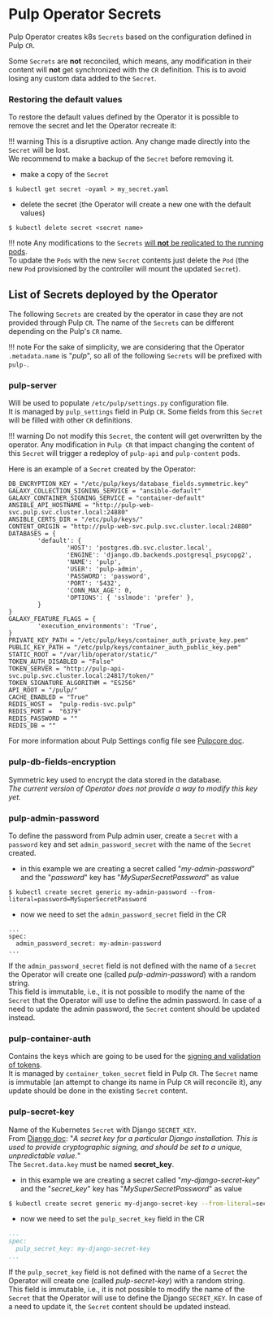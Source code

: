 # Pulp Operator Secrets

Pulp Operator creates k8s `Secrets` based on the configuration defined in Pulp `CR`.

Some `Secrets` are **not** reconciled, which means, any modification in their content will **not**
get synchronized with the `CR` definition. This is to avoid losing any custom data added to the `Secret`.


### Restoring the default values

To restore the default values defined by the Operator it is possible to remove the secret and let the Operator recreate it:

!!! warning
    This is a disruptive action. Any change made directly into the `Secret` will be lost.  
    We recommend to make a backup of the `Secret` before removing it.

* make a copy of the `Secret`
```
$ kubectl get secret -oyaml > my_secret.yaml
```

* delete the secret (the Operator will create a new one with the default values)
```
$ kubectl delete secret <secret name>
```

!!! note
    Any modifications to the `Secrets` [will **not** be replicated to the running pods](/pulp_operator/faq/#i-modified-a-configmapsecret-but-the-new-config-is-not-replicated-to-pods).  
    To update the `Pods` with the new `Secret` contents just delete the `Pod` (the new `Pod` provisioned by the controller will mount the updated `Secret`).

## List of Secrets deployed by the Operator

The following `Secrets` are created by the operator in case they are not provided through Pulp `CR`.
The name of the `Secrets` can be different depending on the Pulp's `CR` name.  

!!! note
    For the sake of simplicity, we are considering that the Operator `.metadata.name` is "*pulp*",
    so all of the following `Secrets` will be prefixed with `pulp-`.


### pulp-server

Will be used to populate `/etc/pulp/settings.py` configuration file.  
It is managed by `pulp_settings` field in Pulp `CR`.
Some fields from this `Secret` will be filled with other `CR` definitions.

!!! warning
    Do not modify this `Secret`, the content will get overwritten by the operator.
    Any modification in `Pulp CR` that impact changing the content of this
    `Secret` will trigger a redeploy of `pulp-api` and `pulp-content` pods.

Here is an example of a `Secret` created by the Operator:

```
DB_ENCRYPTION_KEY = "/etc/pulp/keys/database_fields.symmetric.key"
GALAXY_COLLECTION_SIGNING_SERVICE = "ansible-default"
GALAXY_CONTAINER_SIGNING_SERVICE = "container-default"
ANSIBLE_API_HOSTNAME = "http://pulp-web-svc.pulp.svc.cluster.local:24880"
ANSIBLE_CERTS_DIR = "/etc/pulp/keys/"
CONTENT_ORIGIN = "http://pulp-web-svc.pulp.svc.cluster.local:24880"
DATABASES = {
        'default': {
                'HOST': 'postgres.db.svc.cluster.local',
                'ENGINE': 'django.db.backends.postgresql_psycopg2',
                'NAME': 'pulp',
                'USER': 'pulp-admin',
                'PASSWORD': 'password',
                'PORT': '5432',
                'CONN_MAX_AGE': 0,
                'OPTIONS': { 'sslmode': 'prefer' },
        }
}
GALAXY_FEATURE_FLAGS = {
        'execution_environments': 'True',
}
PRIVATE_KEY_PATH = "/etc/pulp/keys/container_auth_private_key.pem"
PUBLIC_KEY_PATH = "/etc/pulp/keys/container_auth_public_key.pem"
STATIC_ROOT = "/var/lib/operator/static/"
TOKEN_AUTH_DISABLED = "False"
TOKEN_SERVER = "http://pulp-api-svc.pulp.svc.cluster.local:24817/token/"
TOKEN_SIGNATURE_ALGORITHM = "ES256"
API_ROOT = "/pulp/"
CACHE_ENABLED = "True"
REDIS_HOST =  "pulp-redis-svc.pulp"
REDIS_PORT =  "6379"
REDIS_PASSWORD = ""
REDIS_DB = ""

```

For more information about Pulp Settings config file see [Pulpcore doc](https://docs.pulpproject.org/pulpcore/configuration/settings.html).


### pulp-db-fields-encryption

Symmetric key used to encrypt the data stored in the database.  
*The current version of Operator does not provide a way to modify this key yet.*


### pulp-admin-password

To define the password from Pulp admin user, create a `Secret` with a `password` key and set `admin_password_secret` with the name of the `Secret` created.

* in this example we are creating a secret called "*my-admin-password*" and the "*password*" key has "*MySuperSecretPassword*" as value
```
$ kubectl create secret generic my-admin-password --from-literal=password=MySuperSecretPassword
```
* now we need to set the `admin_password_secret` field  in the CR
```
...
spec:
  admin_password_secret: my-admin-password
...
```

If the `admin_password_secret` field is not defined with the name of a `Secret` the Operator will create one (called *pulp-admin-password*) with a random string.  
This field is immutable, i.e., it is not possible to modify the name of the `Secret` that the Operator will use to define the admin password. In case of a need to update the admin password, the `Secret` content should be updated instead.


### pulp-container-auth

Contains the keys which are going to be used for the [signing and validation of tokens](https://docs.pulpproject.org/pulp_container/authentication.html#token-authentication-label).  
It is managed by `container_token_secret` field in Pulp `CR`. The `Secret` name is immutable (an attempt to change its name in Pulp `CR` will reconcile it), any update should be done in the existing `Secret` content.

### pulp-secret-key

Name of the Kubernetes `Secret` with Django `SECRET_KEY`.  
From [Django doc](https://docs.djangoproject.com/en/4.2/ref/settings/#secret-key): "*A secret key for a particular Django installation. This is used to provide cryptographic signing, and should be set to a unique, unpredictable value.*"  
The `Secret.data.key` must be named **secret_key**.

* in this example we are creating a secret called "*my-django-secret-key*" and the "*secret_key*" key has "*MySuperSecretPassword*" as value
```bash
$ kubectl create secret generic my-django-secret-key --from-literal=secret_key=MySuperSecretPassword
```
* now we need to set the `pulp_secret_key` field  in the CR
```yaml
...
spec:
  pulp_secret_key: my-django-secret-key
...
```

If the `pulp_secret_key` field is not defined with the name of a `Secret` the Operator will create one (called *pulp-secret-key*) with a random string.  
This field is immutable, i.e., it is not possible to modify the name of the `Secret` that the Operator will use to define the Django `SECRET_KEY`. In case of a need to update it, the `Secret` content should be updated instead.